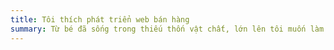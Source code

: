 ```yaml
---
title: Tôi thích phát triển web bán hàng
summary: Từ bé đã sống trong thiếu thốn vật chất, lớn lên tôi muốn làm những trang có thể bán được hàng hóa và sản phẩm cho mọi người.
---
```

